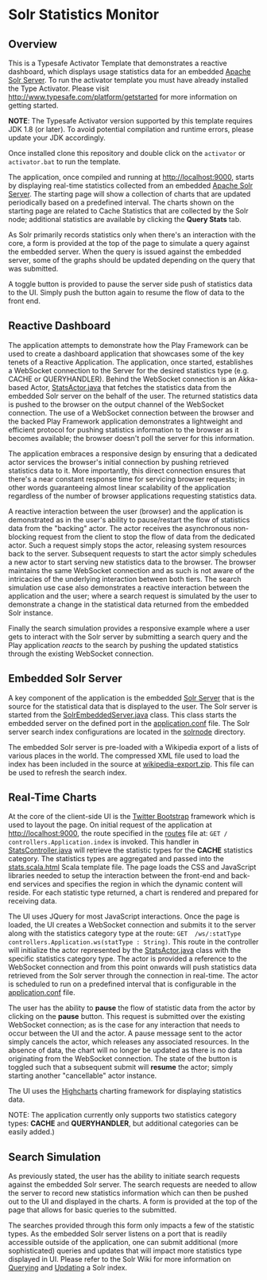 # Solr Statistics Monitor
 
## Overview
            
This is a Typesafe Activator Template that demonstrates a reactive dashboard, which displays usage statistics data for an embedded [Apache Solr Server](http://lucene.apache.org/solr). To run the activator template you must have already installed the Type Activator. Please visit http://www.typesafe.com/platform/getstarted for more information on getting started.

**NOTE**: The Typesafe Activator version supported by this template requires JDK 1.8 (or later). To avoid potential compilation and runtime errors, please update your JDK accordingly.

Once installed clone this repository and double click on the `activator` or `activator.bat` to run the template.

The application, once compiled and running at [http://localhost:9000](http://localhost:9000), starts by displaying real-time statistics collected from an embedded [Apache Solr Server](http://lucene.apache.org/solr). The starting page will show a collection of charts that are updated periodically based on a predefined interval. The charts shown on the starting page are related to Cache Statistics that are collected by the Solr node; additional statistics are available by clicking the **Query Stats** tab. 

As Solr primarily records statistics only when there's an interaction with the core, a form is provided at the top of the page to simulate a query against the embedded server. When the query is issued against the embedded server, some of the graphs should be updated depending on the query that was submitted.
			
A toggle button is provided to pause the server side push of statistics data to the UI. Simply push the button again to resume the flow of data to the front end.


## Reactive Dashboard

The application attempts to demonstrate how the Play Framework can be used to create a dashboard application that showcases some of the key tenets of a Reactive Application. The application, once started, establishes a WebSocket connection to the Server for the desired statistics type (e.g. CACHE or QUERYHANDLER). Behind the WebSocket connection is an Akka-based Actor, [StatsActor.java](app/actors/StatsActor.java) that fetches the statistics data from the embedded Solr server on the behalf of the user. The returned statistics data is pushed to the browser on the output channel of the WebSocket connection. The use of a WebSocket connection between the browser and the backed Play Framework application demonstrates a lightweight and efficient protocol for pushing statistics information to the browser as it becomes available; the browser doesn't poll the server for this information. 

The application embraces a responsive design by ensuring that a dedicated actor services the browser's initial connection by pushing retrieved statistics data  to it. More importantly, this direct connection ensures that there's a near constant response time for servicing  browser requests; in other words guaranteeing almost linear scalability of the application regardless of the number of browser applications requesting statistics data.

A reactive interaction between the user (browser) and the application is demonstrated as in the user's ability to pause/restart the flow of statistics data from the "backing" actor. The actor receives the asynchronous non-blocking request from the client to stop the flow of data from the dedicated actor. Such a request simply stops the actor, releasing system resources back to the server. Subsequent requests to start the actor simply schedules a new actor to start serving new statistics data to the browser. The browser maintains the same WebSocket connection and as such is not aware of the intricacies of the underlying interaction between both tiers. The search simulation use case also demonstrates a reactive interaction between the application and the user; where a search request is simulated by the user to demonstrate a change in the statistical data returned from the embedded Solr instance.  

Finally the search simulation provides a responsive example where a user gets to interact with the Solr server by submitting a search query and the Play application _reacts_ to the search by pushing the updated statistics through the existing WebSocket connection.   

## Embedded Solr Server

A key component of the application is the embedded [Solr Server](http://lucene.apache.org/solr) that is the source for the statistical data that is displayed to the user. The Solr server is started from the [SolrEmbeddedServer.java](app/services/SolrEmbeddedServer.java) class. This class starts the embedded server on the defined port in the [application.conf](conf/application.conf) file. The Solr server search index configurations are located in the [solrnode](solrnode) directory.

The embedded Solr server is pre-loaded with a Wikipedia export of a lists of various places in the world. The compressed XML file used to load the index has been included in the source at [wikipedia-export.zip](wikipedia-export.zip). This file can be used to refresh the search index.

## Real-Time Charts

At the core of the client-side UI is the [Twitter Bootstrap](http://getbootstrap.com/) framework which is used to layout the page. On initial request of the application at [http://localhost:9000](http://localhost:9000), the route specified in the [routes](conf/routes) file at: ``GET / controllers.Application.index`` is invoked. This handler in [StatsController.java](app/controllers/StatsController.java) will retrieve the statistic types for the **CACHE** statistics category. The statistics types are aggregated and passed into the [stats.scala.html](app/views/stats.scala.html) Scala template file. The page loads the CSS and JavaScript libraries needed to setup the interaction between the front-end and back-end services and specifies the region in which the dynamic content will reside. For each statistic type returned, a chart is rendered and prepared for receiving data.  

The UI uses JQuery for most JavaScript interactions. Once the page is loaded, the UI creates a WebSocket connection and submits it to the server along with the statistics category type at the route: ``GET  /ws/:statType  controllers.Application.ws(statType : String)``. This route in the controller will initialize the actor represented by the [StatsActor.java](app/actors/StatsActor.java) class with the specific statistics category type. The actor is provided a reference to the WebSocket connection and from this point onwards will push statistics data retrieved from the Solr server through the connection in real-time. The actor is scheduled to run on a predefined interval that is configurable in the [application.conf](conf/application.conf) file. 

The user has the ability to **pause** the flow of statistic data from the actor by clicking on the **pause** button. This request is submitted over the existing WebSocket connection; as is the case for any interaction that needs to occur between the UI and the actor. A pause message sent to the actor simply cancels the actor, which releases any associated resources.  In the absence of data, the chart will no longer be updated as there is no data originating from the WebSocket connection. The state of the button is toggled such that a subsequent submit will **resume** the actor; simply starting another "cancellable" actor instance.

The UI uses the [Highcharts](http://www.highcharts.com/) charting framework for displaying statistics data.  

NOTE: The application currently only supports two statistics category types: **CACHE** and **QUERYHANDLER**, but additional categories can be easily added.)
         

## Search Simulation

As previously stated, the user has the ability to initiate search requests against the embedded Solr server. The search requests are needed to allow the server to record new statistics information which can then be pushed out to the UI and displayed in the charts. A form is provided at the top of the page that allows for basic queries to the submitted. 

The searches provided through this form only impacts a few of the statistic types. As the embedded Solr server listens on a port that is readily accessible outside of the application, one can submit additional (more sophisticated) queries and updates that will impact more statistics type displayed in UI. Please refer to the Solr Wiki for more information on [Querying](http://wiki.apache.org/solr/CommonQueryParameters) and [Updating](https://wiki.apache.org/solr/UpdateXmlMessages) a Solr index.
